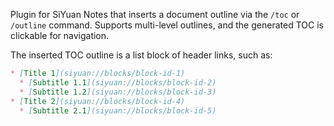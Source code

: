 Plugin for SiYuan Notes that inserts a document outline via the `/toc` or `/outline` command. Supports multi-level outlines, and the generated TOC is clickable for navigation.

The inserted TOC outline is a list block of header links, such as:
```md
* [Title 1](siyuan://blocks/block-id-1)
  * [Subtitle 1.1](siyuan://blocks/block-id-2)
  * [Subtitle 1.2](siyuan://blocks/block-id-3)
* [Title 2](siyuan://blocks/block-id-4)
  * [Subtitle 2.1](siyuan://blocks/block-id-5)
```